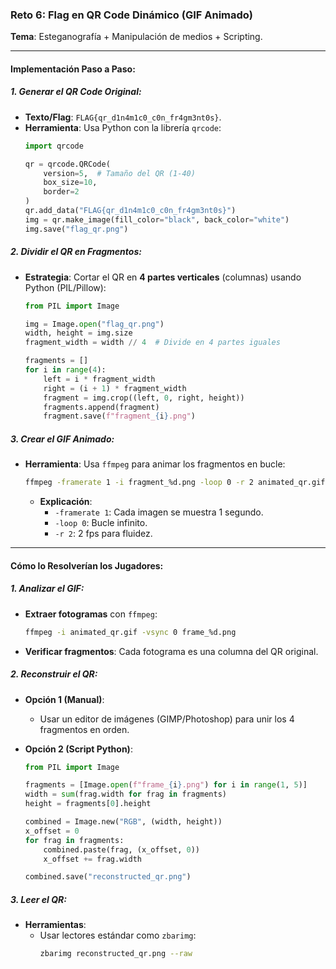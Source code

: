 ### **Reto 6: Flag en QR Code Dinámico (GIF Animado)**
**Tema**: Esteganografía + Manipulación de medios + Scripting.

---

#### **Implementación Paso a Paso**:

##### **1. Generar el QR Code Original**:
- **Texto/Flag**: `FLAG{qr_d1n4m1c0_c0n_fr4gm3nt0s}`.
- **Herramienta**: Usa Python con la librería `qrcode`:
  ```python
  import qrcode

  qr = qrcode.QRCode(
      version=5,  # Tamaño del QR (1-40)
      box_size=10,
      border=2
  )
  qr.add_data("FLAG{qr_d1n4m1c0_c0n_fr4gm3nt0s}")
  img = qr.make_image(fill_color="black", back_color="white")
  img.save("flag_qr.png")
  ```

##### **2. Dividir el QR en Fragmentos**:
- **Estrategia**: Cortar el QR en **4 partes verticales** (columnas) usando Python (PIL/Pillow):
  ```python
  from PIL import Image

  img = Image.open("flag_qr.png")
  width, height = img.size
  fragment_width = width // 4  # Divide en 4 partes iguales

  fragments = []
  for i in range(4):
      left = i * fragment_width
      right = (i + 1) * fragment_width
      fragment = img.crop((left, 0, right, height))
      fragments.append(fragment)
      fragment.save(f"fragment_{i}.png")
  ```

##### **3. Crear el GIF Animado**:
- **Herramienta**: Usa `ffmpeg` para animar los fragmentos en bucle:
  ```bash
  ffmpeg -framerate 1 -i fragment_%d.png -loop 0 -r 2 animated_qr.gif
  ```
  - **Explicación**:
    - `-framerate 1`: Cada imagen se muestra 1 segundo.
    - `-loop 0`: Bucle infinito.
    - `-r 2`: 2 fps para fluidez.

---

#### **Cómo lo Resolverían los Jugadores**:

##### **1. Analizar el GIF**:
- **Extraer fotogramas** con `ffmpeg`:
  ```bash
  ffmpeg -i animated_qr.gif -vsync 0 frame_%d.png
  ```
- **Verificar fragmentos**: Cada fotograma es una columna del QR original.

##### **2. Reconstruir el QR**:
- **Opción 1 (Manual)**:
  - Usar un editor de imágenes (GIMP/Photoshop) para unir los 4 fragmentos en orden.

- **Opción 2 (Script Python)**:
  ```python
  from PIL import Image

  fragments = [Image.open(f"frame_{i}.png") for i in range(1, 5)]
  width = sum(frag.width for frag in fragments)
  height = fragments[0].height

  combined = Image.new("RGB", (width, height))
  x_offset = 0
  for frag in fragments:
      combined.paste(frag, (x_offset, 0))
      x_offset += frag.width

  combined.save("reconstructed_qr.png")
  ```

##### **3. Leer el QR**:
- **Herramientas**:
  - Usar lectores estándar como `zbarimg`:
    ```bash
    zbarimg reconstructed_qr.png --raw
    ```
